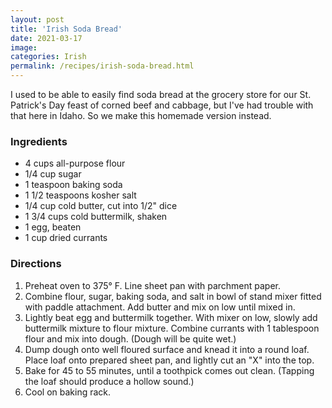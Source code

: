 ```yaml
---
layout: post
title: 'Irish Soda Bread'
date: 2021-03-17
image:
categories: Irish
permalink: /recipes/irish-soda-bread.html
---
```


I used to be able to easily find soda bread at the grocery store for our St. Patrick's Day feast of corned beef and cabbage, but I've had trouble with that here in Idaho. So we make this homemade version instead.

### Ingredients

- 4 cups all-purpose flour
- 1/4 cup sugar
- 1 teaspoon baking soda
- 1 1/2 teaspoons kosher salt
- 1/4 cup cold butter, cut into 1/2" dice
- 1 3/4 cups cold buttermilk, shaken
- 1 egg, beaten
- 1 cup dried currants

### Directions

1. Preheat oven to 375° F. Line sheet pan with parchment paper.
2. Combine flour, sugar, baking soda, and salt in bowl of stand mixer fitted with paddle attachment. Add butter and mix on low until mixed in.
3. Lightly beat egg and buttermilk together. With mixer on low, slowly add buttermilk mixture to flour mixture. Combine currants with 1 tablespoon flour and mix into dough. (Dough will be quite wet.)
4. Dump dough onto well floured surface and knead it into a round loaf. Place loaf onto prepared sheet pan, and lightly cut an "X" into the top.
5. Bake for 45 to 55 minutes, until a toothpick comes out clean. (Tapping the loaf should produce a hollow sound.)
6. Cool on baking rack.
